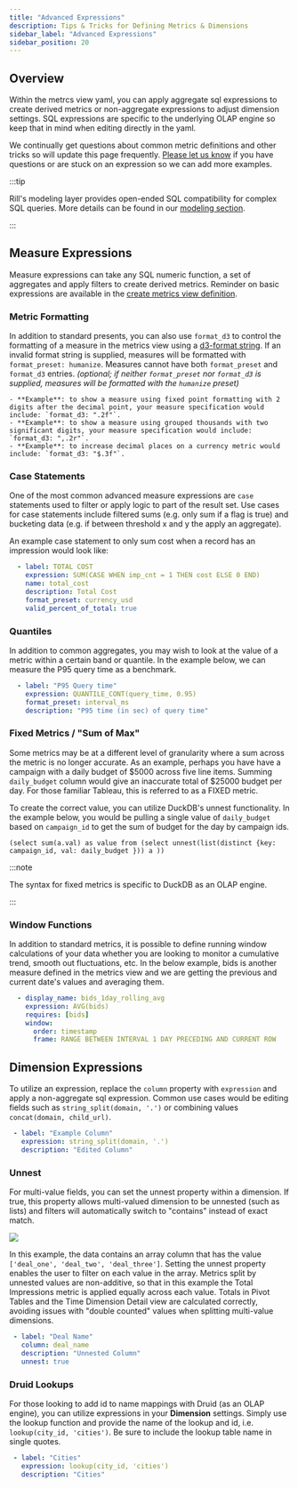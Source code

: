 ```yaml
---
title: "Advanced Expressions"
description: Tips & Tricks for Defining Metrics & Dimensions
sidebar_label: "Advanced Expressions"
sidebar_position: 20
---
```


## Overview

Within the metrcs view yaml, you can apply aggregate sql expressions to create derived metrics or non-aggregate expressions to adjust dimension settings. SQL expressions are specific to the underlying OLAP engine so keep that in mind when editing directly in the yaml. 

We continually get questions about common metric definitions and other tricks so will update this page frequently. [Please let us know](../../contact.md) if you have questions or are stuck on an expression so we can add more examples.

:::tip

Rill's modeling layer provides open-ended SQL compatibility for complex SQL queries. More details can be found in our [modeling section](../models/models.md).

:::

## Measure Expressions

Measure expressions can take any SQL numeric function, a set of aggregates and apply filters to create derived metrics. Reminder on basic expressions are available in the [create metrics view definition](metrics-view.md#measures).

### Metric Formatting

In addition to standard presents, you can also use `format_d3` to control the formatting of a measure in the metrics view using a [d3-format string](https://d3js.org/d3-format). If an invalid format string is supplied, measures will be formatted with `format_preset: humanize`. Measures cannot have both `format_preset` and `format_d3` entries. _(optional; if neither `format_preset` nor `format_d3` is supplied, measures will be formatted with the `humanize` preset)_

    - **Example**: to show a measure using fixed point formatting with 2 digits after the decimal point, your measure specification would include: `format_d3: ".2f"`.
    - **Example**: to show a measure using grouped thousands with two significant digits, your measure specification would include: `format_d3: ",.2r"`.
    - **Example**: to increase decimal places on a currency metric would include: `format_d3: "$.3f"`.

### Case Statements

One of the most common advanced measure expressions are `case` statements used to filter or apply logic to part of the result set. Use cases for case statements include filtered sums (e.g. only sum if a flag is true) and bucketing data (e.g. if between threshold x and y the apply an aggregate). 

An example case statement to only sum cost when a record has an impression would look like:
```yaml
  - label: TOTAL COST
    expression: SUM(CASE WHEN imp_cnt = 1 THEN cost ELSE 0 END)
    name: total_cost
    description: Total Cost
    format_preset: currency_usd
    valid_percent_of_total: true
```

### Quantiles

In addition to common aggregates, you may wish to look at the value of a metric within a certain band or quantile. In the example below, we can measure the P95 query time as a benchmark.

```yaml
  - label: "P95 Query time"
    expression: QUANTILE_CONT(query_time, 0.95)
    format_preset: interval_ms
    description: "P95 time (in sec) of query time"
```

### Fixed Metrics / "Sum of Max"

Some metrics may be at a different level of granularity where a sum across the metric is no longer accurate. As an example, perhaps you have have a campaign with a daily budget of $5000 across five line items. Summing `daily_budget` column would give an inaccurate total of $25000 budget per day. For those familiar Tableau, this is referred to as a FIXED metric. 

To create the correct value, you can utilize DuckDB's unnest functionality. In the example below, you would be pulling a single value of `daily_budget` based on `campaign_id` to get the sum of budget for the day by campaign ids.

```
(select sum(a.val) as value from (select unnest(list(distinct {key: campaign_id, val: daily_budget })) a ))
```

:::note 

The syntax for fixed metrics is specific to DuckDB as an OLAP engine.

:::

### Window Functions

In addition to standard metrics, it is possible to define running window calculations of your data whether you are looking to monitor a cumulative trend, smooth out fluctuations, etc.
In the below example, bids is another measure defined in the metrics view and we are getting the previous and current date's values and averaging them. 
```yaml
  - display_name: bids_1day_rolling_avg
    expression: AVG(bids)
    requires: [bids]
    window:
      order: timestamp
      frame: RANGE BETWEEN INTERVAL 1 DAY PRECEDING AND CURRENT ROW
```
## Dimension Expressions

To utilize an expression, replace the `column` property with `expression` and apply a non-aggregate sql expression. Common use cases would be editing fields such as `string_split(domain, '.')` or combining values `concat(domain, child_url)`.

 ```yaml
  - label: "Example Column"
    expression: string_split(domain, '.')
    description: "Edited Column"
```

### Unnest

 For multi-value fields, you can set the unnest property within a dimension. If true, this property allows multi-valued dimension to be unnested (such as lists) and filters will automatically switch to "contains" instead of exact match.

 <img src = '/img/build/metrics-view/unnested-dimension.png' class='rounded-gif' />

In this example, the data contains an array column that has the value `['deal_one', 'deal_two', 'deal_three']`. Setting the unnest property enables the user to filter on each value in the array. Metrics split by unnested values are non-additive, so that in this example the Total Impressions metric is applied equally across each value. Totals in Pivot Tables and the Time Dimension Detail view are calculated correctly, avoiding issues with "double counted" values when splitting multi-value dimensions.

 ```yaml
  - label: "Deal Name"
    column: deal_name
    description: "Unnested Column"
    unnest: true
```


### Druid Lookups

For those looking to add id to name mappings with Druid (as an OLAP engine), you can utilize expressions in your **Dimension** settings. Simply use the lookup function and provide the name of the lookup and id, i.e. `lookup(city_id, 'cities')`. Be sure to include the lookup table name in single quotes.

 ```yaml
  - label: "Cities"
    expression: lookup(city_id, 'cities')
    description: "Cities"
```